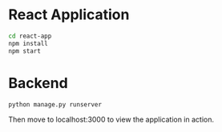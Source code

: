 # React Application

```bash
cd react-app
npm install
npm start
```

# Backend

```bash
python manage.py runserver
```

Then move to localhost:3000 to view the application in action.
